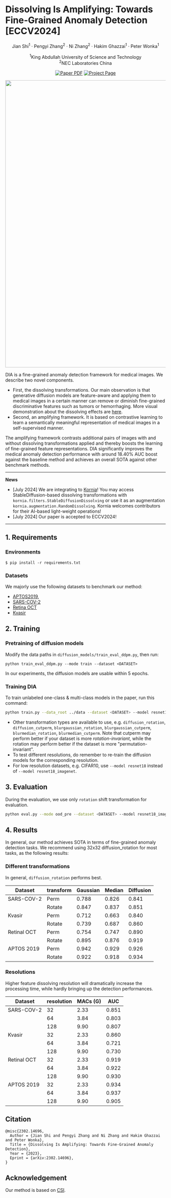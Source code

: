 # Dissolving Is Amplifying: Towards Fine-Grained Anomaly Detection [ECCV2024]


<div align="center">
Jian Shi<sup>1</sup> · Pengyi Zhang<sup>2</sup> · Ni Zhang<sup>2</sup> · Hakim Ghazzai<sup>1</sup> ·  Peter Wonka<sup>1</sup>


<sup>1</sup>King Abdullah University of Science and Technology                                                                
<sup>2</sup>NEC Laboratories China
    
<a href="https://arxiv.org/abs/2302.14696"><img src='https://img.shields.io/badge/arXiv-Dissolving Is Amplifying-red' alt='Paper PDF'></a>
<a href='https://shijianjian.github.io/DIA/'><img src='https://img.shields.io/badge/Project_Page-Dissolving Is Amplifying-green' alt='Project Page'></a>
</div>



<p align="center">
    <img src=https://shijianjian.github.io/DIA/static/images/main-graph.png width="900"> 
</p>


DIA is a fine-grained anomaly detection framework for medical images. We describe two novel components.

- First, the dissolving transformations. Our main observation is that generative diffusion models are feature-aware and applying them to medical images in a certain manner can remove or diminish fine-grained discriminative features such as tumors or hemorrhaging. More visual demonstration about the dissolving effects are [here](https://shijianjian.github.io/DIA/).
- Second, an amplifying framework. It is based on contrastive learning to learn a semantically meaningful representation of medical images in a self-supervised manner.

The amplifying framework contrasts additional pairs of images with and without dissolving transformations applied and thereby boosts the learning of fine-grained feature representations. DIA significantly improves the medical anomaly detection performance with around 18.40\% AUC boost against the baseline method and achieves an overall SOTA against other benchmark methods.

---
**News**
- [July 2024] We are integrating to [Kornia](https://github.com/kornia/kornia)! You may access StableDiffusion-based dissolving transformations with `kornia.filters.StableDiffusionDissolving` or use it as an augmentation `kornia.augmentation.RandomDissolving`. Kornia welcomes contributors for their AI-based light-weight operations! 
- [July 2024] Our paper is accepted to ECCV2024!
---

## 1. Requirements
### Environments
```
$ pip install -r requirements.txt
```

### Datasets 
We majorly use the following datasets to benchmark our method:
- [APTOS2019](https://www.kaggle.com/competitions/aptos2019-blindness-detection/data),
- [SARS-COV-2](https://www.kaggle.com/datasets/plameneduardo/sarscov2-ctscan-dataset)
- [Retina OCT](https://www.kaggle.com/datasets/paultimothymooney/kermany2018)
- [Kvasir](https://datasets.simula.no/kvasir/)


## 2. Training

### Pretraining of diffusion models
Modify the data paths in `diffusion_models/train_eval_ddpm.py`, then run:
```
python train_eval_ddpm.py --mode train --dataset <DATASET>
```
In our experiments, the diffusion models are usable within 5 epochs.

### Training DIA

To train unlabeled one-class & multi-class models in the paper, run this command:

```bash
python train.py --data_root ../data --dataset <DATASET> --model resnet18_imagenet --mode simclr_DIA --shift_trans_type diffusion_rotation --diff_resolution 32 --batch_size 32 --one_class_idx 0 --save_step 1  --diffusion_model_path <DIFFUSION_MODEL_PATH>
```

- Other transformation types are available to use, e.g. `diffusion_rotation`, `diffusion_cutperm`, `blurgaussian_rotation`, `blurgaussian_cutperm`, `blurmedian_rotation`, `blurmedian_cutperm`. Note that cutperm may perform better if your dataset is more *rotation-invariant*, while the rotation may perform better if the dataset is more "permutation-invariant".
- To test different resolutions, do remember to re-train the diffusion models for the corresponding resolution.
- For low resolution datasets, e.g. CIFAR10, use `--model resnet18` instead of `--model resnet18_imagenet`.

## 3. Evaluation

During the evaluation, we use only `rotation` shift transformation for evaluation.

```bash
python eval.py --mode ood_pre --dataset <DATASET> --model resnet18_imagenet --ood_score CSI --shift_trans_type rotation --print_score --diffusion_upper_offset 0. --diffusion_offset 0. --ood_samples 10 --resize_factor 0.54 --resize_fix --one_class_idx 0 --load_path <MODEL_PATH>
```

## 4. Results

In general, our method achieves SOTA in terms of fine-grained anomaly detection tasks. We recommend using 32x32 diffusion_rotation for most tasks, as the following results:

### Different transformations

In general, `diffusion_rotation` performs best.


| Dataset       | transform    | Gaussian     |   Median  |  Diffusion |
| --------------|------------- | ------------ | --------- | ---------- |
| SARS-COV-2    | Perm         |    0.788     |   0.826   |   0.841    |
|               | Rotate       |    0.847     |   0.837   |   0.851    |
| Kvasir        | Perm         |    0.712     |   0.663   |   0.840    |
|               | Rotate       |    0.739     |   0.687   |   0.860    |
| Retinal OCT   | Perm         |    0.754     |   0.747   |   0.890    |
|               | Rotate       |    0.895     |   0.876   |   0.919    |
| APTOS 2019    | Perm         |    0.942     |   0.929   |   0.926    |
|               | Rotate       |    0.922     |   0.918   |   0.934    |


### Resolutions

Higher feature dissolving resolution will dramatically increase the processing time, while hardly bringing up the detection performances.


| Dataset       | resolution   |   MACs (G)   |     AUC      |
| --------------|------------- |------------- | ------------ |
| SARS-COV-2    | 32           |  2.33        |    0.851     |
|               | 64           |  3.84        |    0.803     |
|               | 128          |  9.90        |    0.807     |
| Kvasir        | 32           |  2.33        |    0.860     |
|               | 64           |  3.84        |    0.721     |
|               | 128          |  9.90        |    0.730     |
| Retinal OCT   | 32           |  2.33        |    0.919     |
|               | 64           |  3.84        |    0.922     |
|               | 128          |  9.90        |    0.930     |
| APTOS 2019    | 32           |  2.33        |    0.934     |
|               | 64           |  3.84        |    0.937     |
|               | 128          |  9.90        |    0.905     |


## Citation
```
@misc{2302.14696,
  Author = {Jian Shi and Pengyi Zhang and Ni Zhang and Hakim Ghazzai and Peter Wonka},
  Title = {Dissolving Is Amplifying: Towards Fine-Grained Anomaly Detection},
  Year = {2023},
  Eprint = {arXiv:2302.14696},
}
```

## Acknowledgement
Our method is based on [CSI](https://github.com/alinlab/CSI).

